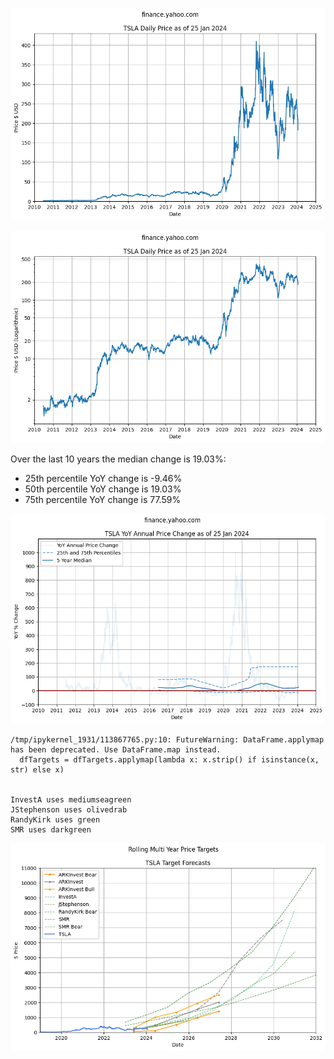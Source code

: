     
![png](images/tsla-prices_4_0.png)
    



    
![png](images/tsla-prices_5_0.png)
    




Over the last 10 years the median change is 19.03%:
- 25th percentile YoY change is -9.46%
- 50th percentile YoY change is 19.03%
- 75th percentile YoY change is 77.59%




    
![png](images/tsla-prices_7_0.png)
    


    /tmp/ipykernel_1931/113867765.py:10: FutureWarning: DataFrame.applymap has been deprecated. Use DataFrame.map instead.
      dfTargets = dfTargets.applymap(lambda x: x.strip() if isinstance(x, str) else x)


    InvestA uses mediumseagreen
    JStephenson uses olivedrab
    RandyKirk uses green
    SMR uses darkgreen



    
![png](images/tsla-prices_11_1.png)
    

